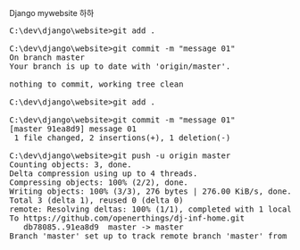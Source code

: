 Django mywebsite
하하
<pre>
C:\dev\django\website>git add .

C:\dev\django\website>git commit -m "message 01"
On branch master
Your branch is up to date with 'origin/master'.

nothing to commit, working tree clean

C:\dev\django\website>git add .

C:\dev\django\website>git commit -m "message 01"
[master 91ea8d9] message 01
 1 file changed, 2 insertions(+), 1 deletion(-)

C:\dev\django\website>git push -u origin master
Counting objects: 3, done.
Delta compression using up to 4 threads.
Compressing objects: 100% (2/2), done.
Writing objects: 100% (3/3), 276 bytes | 276.00 KiB/s, done.
Total 3 (delta 1), reused 0 (delta 0)
remote: Resolving deltas: 100% (1/1), completed with 1 local object.
To https://github.com/openerthings/dj-inf-home.git
   db78085..91ea8d9  master -> master
Branch 'master' set up to track remote branch 'master' from 'origin'.
</pre>